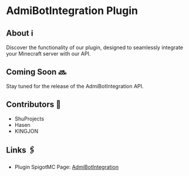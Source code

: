 # AdmiBotIntegration Plugin

## About ℹ️ 

Discover the functionality of our plugin, designed to seamlessly integrate your Minecraft server with our API.

## Coming Soon 🔜 

Stay tuned for the release of the AdmiBotIntegration API.

## Contributors 👥

- ShuProjects
- Hasen
- KINGJON

## Links 🖇️ 

- Plugin SpigotMC Page:
  [AdmiBotIntegration](https://www.spigotmc.org/resources/admibotintegration.116586/)
  
